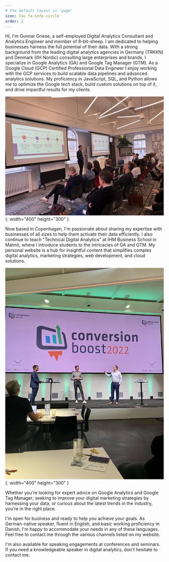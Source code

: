 ```yaml
---
# the default layout is 'page'
icon: fas fa-info-circle
order: 2
---
```


Hi, I'm Gunnar Griese, a self-employed Digital Analytics Consultant and Analytics Engineer and member of 8-bit-sheep. I am dedicated to helping businesses harness the full potential of their data. With a strong background from the leading digital analytics agencies in Germany (TRKKN) and Denmark (IIH Nordic) consulting large enterprises and brands, I specialize in Google Analytics (GA) and Google Tag Manager (GTM). As a Google Cloud (GCP) Certified Professional Data Engineer I enjoy working with the GCP services to build scalable data pipelines and advanced analytics solutions. My proficiency in JavaScript, SQL, and Python allows me to optimize the Google tech stack, build custom solutions on top of it, and drive impactful results for my clients.

![Gunnar Griese](/assets/img/avatar/google-event.jpeg){: width="400" height="300" }

Now based in Copenhagen, I'm passionate about sharing my expertise with businesses of all sizes to help them activate their data efficiently. I also continue to teach "Technical Digital Analytics" at IHM Business School in Malmö, where I introduce students to the intricacies of GA and GTM. My personal website is a hub for insightful content that simplifies complex digital analytics, marketing strategies, web development, and cloud solutions.

![Gunnar Griese Speaker](/assets/img/avatar/conversion-boost.jpeg){: width="400" height="300" }

Whether you're looking for expert advice on Google Analytics and Google Tag Manager, seeking to improve your digital marketing strategies by harnessing your data, or curious about the latest trends in the industry, you're in the right place.

I'm open for business and ready to help you achieve your goals. As German-native speaker, fluent in English, and basic working proficiency in Danish, I'm happy to accommodate your needs in any of these languages. Feel free to contact me through the various channels listed on my website.

I'm also available for speaking engagements at conferences and seminars. If you need a knowledgeable speaker in digital analytics, don't hesitate to contact me.
